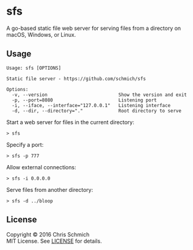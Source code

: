 # sfs

A go-based static file web server for serving files from a directory on macOS, Windows, or Linux.

## Usage

```
Usage: sfs [OPTIONS]

Static file server - https://github.com/schmich/sfs

Options:
  -v, --version                          Show the version and exit
  -p, --port=8080                        Listening port
  -i, --iface, --interface="127.0.0.1"   Listening interface
  -d, --dir, --directory="."             Root directory to serve
```

Start a web server for files in the current directory:

```
> sfs
```

Specify a port:

```
> sfs -p 777
```

Allow external connections:

```
> sfs -i 0.0.0.0
```

Serve files from another directory:

```
> sfs -d ../bloop
```

## License

Copyright &copy; 2016 Chris Schmich
<br />
MIT License. See [LICENSE](LICENSE) for details.
